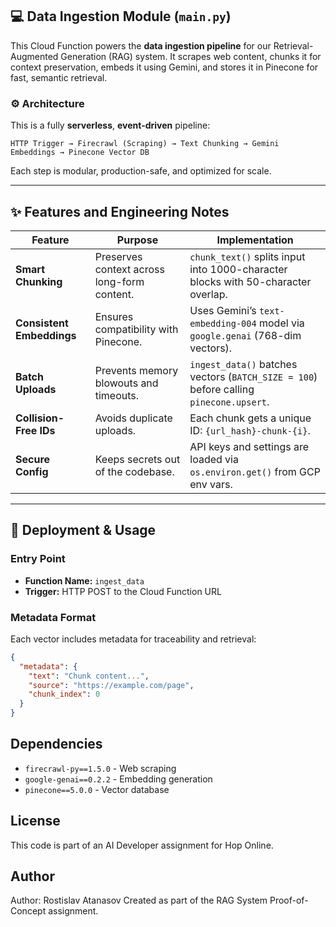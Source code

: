 ## 💻 Data Ingestion Module (`main.py`)

This Cloud Function powers the **data ingestion pipeline** for our Retrieval-Augmented Generation (RAG) system. It scrapes web content, chunks it for context preservation, embeds it using Gemini, and stores it in Pinecone for fast, semantic retrieval.

### ⚙️ Architecture

This is a fully **serverless**, **event-driven** pipeline:

```
HTTP Trigger → Firecrawl (Scraping) → Text Chunking → Gemini Embeddings → Pinecone Vector DB
```

Each step is modular, production-safe, and optimized for scale.

---

## ✨ Features and Engineering Notes

| Feature | Purpose | Implementation |
|--------|---------|----------------|
| **Smart Chunking** | Preserves context across long-form content. | `chunk_text()` splits input into 1000-character blocks with 50-character overlap. |
| **Consistent Embeddings** | Ensures compatibility with Pinecone. | Uses Gemini’s `text-embedding-004` model via `google.genai` (768-dim vectors). |
| **Batch Uploads** | Prevents memory blowouts and timeouts. | `ingest_data()` batches vectors (`BATCH_SIZE = 100`) before calling `pinecone.upsert`. |
| **Collision-Free IDs** | Avoids duplicate uploads. | Each chunk gets a unique ID: `{url_hash}-chunk-{i}`. |
| **Secure Config** | Keeps secrets out of the codebase. | API keys and settings are loaded via `os.environ.get()` from GCP env vars. |

---

## 🚀 Deployment & Usage

### Entry Point

- **Function Name:** `ingest_data`  
- **Trigger:** HTTP POST to the Cloud Function URL

### Metadata Format

Each vector includes metadata for traceability and retrieval:

```json
{
  "metadata": {
    "text": "Chunk content...",
    "source": "https://example.com/page",
    "chunk_index": 0
  }
}
```


## Dependencies
- `firecrawl-py==1.5.0` - Web scraping
- `google-genai==0.2.2` - Embedding generation
- `pinecone==5.0.0` - Vector database

## License
This code is part of an AI Developer assignment for Hop Online.

## Author
Author: Rostislav Atanasov
Created as part of the RAG System Proof-of-Concept assignment.
